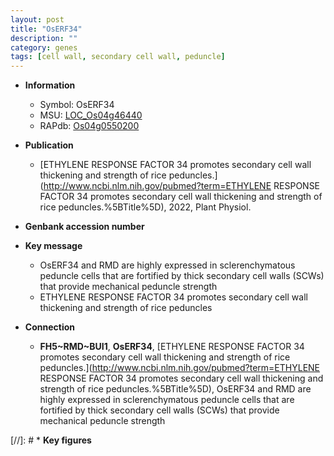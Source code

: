 ```yaml
---
layout: post
title: "OsERF34"
description: ""
category: genes
tags: [cell wall, secondary cell wall, peduncle]
---
```


* **Information**  
    + Symbol: OsERF34  
    + MSU: [LOC_Os04g46440](http://rice.uga.edu/cgi-bin/ORF_infopage.cgi?orf=LOC_Os04g46440)  
    + RAPdb: [Os04g0550200](https://rapdb.dna.affrc.go.jp/locus/?name=Os04g0550200)  

* **Publication**  
    + [ETHYLENE RESPONSE FACTOR 34 promotes secondary cell wall thickening and strength of rice peduncles.](http://www.ncbi.nlm.nih.gov/pubmed?term=ETHYLENE RESPONSE FACTOR 34 promotes secondary cell wall thickening and strength of rice peduncles.%5BTitle%5D), 2022, Plant Physiol.

* **Genbank accession number**  

* **Key message**  
    + OsERF34 and RMD are highly expressed in sclerenchymatous peduncle cells that are fortified by thick secondary cell walls (SCWs) that provide mechanical peduncle strength
    + ETHYLENE RESPONSE FACTOR 34 promotes secondary cell wall thickening and strength of rice peduncles

* **Connection**  
    + __FH5~RMD~BUI1__, __OsERF34__, [ETHYLENE RESPONSE FACTOR 34 promotes secondary cell wall thickening and strength of rice peduncles.](http://www.ncbi.nlm.nih.gov/pubmed?term=ETHYLENE RESPONSE FACTOR 34 promotes secondary cell wall thickening and strength of rice peduncles.%5BTitle%5D),  OsERF34 and RMD are highly expressed in sclerenchymatous peduncle cells that are fortified by thick secondary cell walls (SCWs) that provide mechanical peduncle strength

[//]: # * **Key figures**  


